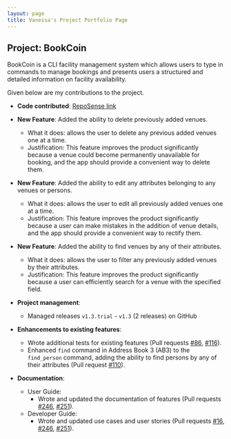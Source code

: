 ```yaml
---
layout: page
title: Vanessa's Project Portfolio Page
---
```


## Project: BookCoin

BookCoin is a CLI facility management system which allows users to type in commands to manage bookings and presents users a structured and detailed information on facility availability.

Given below are my contributions to the project.

* **Code contributed**: [RepoSense link](https://nus-cs2103-ay2021s2.github.io/tp-dashboard/?search=&sort=groupTitle&sortWithin=title&timeframe=commit&mergegroup=&groupSelect=groupByRepos&breakdown=true&checkedFileTypes=docs~functional-code~test-code~other&since=&tabOpen=true&tabType=authorship&tabAuthor=vvan-essa&tabRepo=AY2021S2-CS2103-W17-3%2Ftp%5Bmaster%5D&authorshipIsMergeGroup=false&authorshipFileTypes=docs~functional-code~test-code~other&authorshipIsBinaryFileTypeChecked=false)

* **New Feature**: Added the ability to delete previously added venues.
    * What it does: allows the user to delete any previous added venues one at a time.
    * Justification: This feature improves the product significantly because a venue could become permanently unavailable for booking, and the app should provide a convenient way to delete them.

* **New Feature**: Added the ability to edit any attributes belonging to any venues or persons.
  * What it does: allows the user to edit all previously added venues one at a time.
  * Justification: This feature improves the product significantly because a user can make mistakes in the addition of venue details, and the app should provide a convenient way to rectify them.

* **New Feature**: Added the ability to find venues by any of their attributes.
  * What it does: allows the user to filter any previously added venues by their attributes.
  * Justification: This feature improves the product significantly because a user can efficiently search for a venue with the specified field.


* **Project management**:
  * Managed releases `v1.3.trial` - `v1.3` (2 releases) on GitHub

* **Enhancements to existing features**:
    * Wrote additional tests for existing features (Pull requests [\#86](https://github.com/AY2021S2-CS2103-W17-3/tp/pull/86), [\#116](https://github.com/AY2021S2-CS2103-W17-3/tp/pull/116)).
    * Enhanced `find` command in Address Book 3 (AB3) to the `find_person` command, adding the ability to find persons by any of their attributes (Pull request [\#110](https://github.com/AY2021S2-CS2103-W17-3/tp/pull/110)).

* **Documentation**:
    * User Guide:
        * Wrote and updated the documentation of features (Pull requests [\#246](https://github.com/AY2021S2-CS2103-W17-3/tp/pull/246), [\#251](https://github.com/AY2021S2-CS2103-W17-3/tp/pull/251)).
    * Developer Guide:
        * Wrote and updated use cases and user stories (Pull requests [\#16](https://github.com/AY2021S2-CS2103-W17-3/tp/pull/16), [\#246](https://github.com/AY2021S2-CS2103-W17-3/tp/pull/246), [\#251](https://github.com/AY2021S2-CS2103-W17-3/tp/pull/251)).


